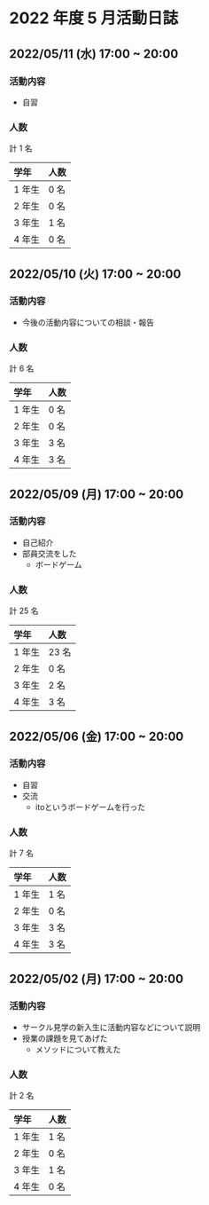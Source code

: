 # 2022 年度 5 月活動日誌

## 2022/05/11 (水) 17:00 ~ 20:00

### 活動内容

- 自習

### 人数

計 1 名

| 学年   | 人数 |
| :----- | :--- |
| 1 年生 | 0 名 |
| 2 年生 | 0 名 |
| 3 年生 | 1 名 |
| 4 年生 | 0 名 |

## 2022/05/10 (火) 17:00 ~ 20:00

### 活動内容

- 今後の活動内容についての相談・報告

### 人数

計 6 名

| 学年   | 人数 |
| :----- | :--- |
| 1 年生 | 0 名 |
| 2 年生 | 0 名 |
| 3 年生 | 3 名 |
| 4 年生 | 3 名 |

## 2022/05/09 (月) 17:00 ~ 20:00

### 活動内容

- 自己紹介
- 部員交流をした
  - ボードゲーム

### 人数

計 25 名

| 学年   | 人数 |
| :----- | :--- |
| 1 年生 | 23 名 |
| 2 年生 | 0 名 |
| 3 年生 | 2 名 |
| 4 年生 | 3 名 |

## 2022/05/06 (金) 17:00 ~ 20:00

### 活動内容

- 自習
- 交流
  - itoというボードゲームを行った

### 人数

計 7 名

| 学年   | 人数 |
| :----- | :--- |
| 1 年生 | 1 名 |
| 2 年生 | 0 名 |
| 3 年生 | 3 名 |
| 4 年生 | 3 名 |

## 2022/05/02 (月) 17:00 ~ 20:00

### 活動内容

- サークル見学の新入生に活動内容などについて説明
- 授業の課題を見てあげた
  - メソッドについて教えた

### 人数

計 2 名

| 学年   | 人数 |
| :----- | :--- |
| 1 年生 | 1 名 |
| 2 年生 | 0 名 |
| 3 年生 | 1 名 |
| 4 年生 | 0 名 |
